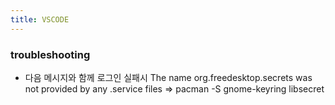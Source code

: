 ```yaml
---
title: VSCODE
---
```


### troubleshooting
- 다음 메시지와 함께 로그인 실패시 The name org.freedesktop.secrets was not provided by any .service files 
 => pacman -S gnome-keyring libsecret
